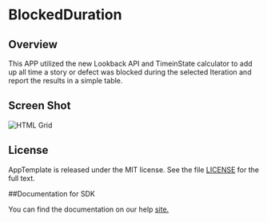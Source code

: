 BlockedDuration
=========================

## Overview
This APP utilized the new Lookback API and TimeinState calculator to add up all time a story or defect was blocked during the selected Iteration and report the results in a simple table.
## Screen Shot

![HTML Grid](https://raw.github.com/RallyRonnie/BlockedDuration/master/screenshot.png)

## License

AppTemplate is released under the MIT license.  See the file [LICENSE](./LICENSE) for the full text.

##Documentation for SDK

You can find the documentation on our help [site.](https://help.rallydev.com/apps/2.0rc2/doc/)
